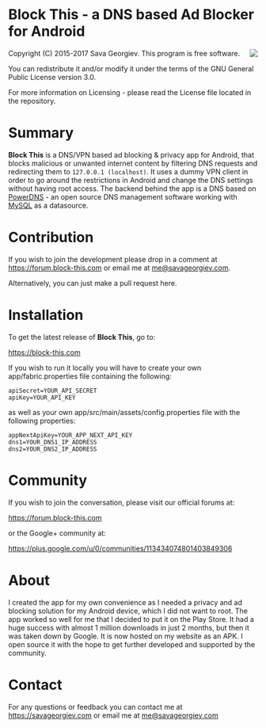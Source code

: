 Block This - a DNS based Ad Blocker for Android
==========================

<img src="https://block-this.com/static/images/block-this-ad-blocker-logo-small.png" align="right" />


Copyright (C) 2015-2017 Sava Georgiev. This program is free software.

You can redistribute it and/or modify
it under the terms of the GNU General Public License version 3.0.

For more information on Licensing - please read the License file located in the repository.

# Summary
**Block This** is a DNS/VPN based ad blocking & privacy app for Android, that blocks malicious or unwanted internet content by filtering DNS requests and redirecting them to `127.0.0.1 (localhost)`. It uses a dummy VPN client in order to go around the restrictions in Android and change the DNS settings without having root access. The backend behind the app is a DNS based on [PowerDNS](https://www.powerdns.com/) - an open source DNS management software working with [MySQL](https://mysql.com) as a datasource.  

# Contribution
If you wish to join the development please drop in a comment at https://forum.block-this.com or email me at me@savageorgiev.com.

Alternatively, you can just make a pull request here.

# Installation

To get the latest release of **Block This**, go to:

  https://block-this.com

If you wish to run it locally you will have to create your own app/fabric.properties file containing the following:
~~~
apiSecret=YOUR_API_SECRET
apiKey=YOUR_API_KEY
~~~
as well as your own app/src/main/assets/config.properties file with the following properties:
~~~
appNextApiKey=YOUR_APP_NEXT_API_KEY
dns1=YOUR_DNS1_IP_ADDRESS
dns2=YOUR_DNS2_IP_ADDRESS
~~~
# Community

If you wish to join the conversation, please visit our official forums at:

  https://forum.block-this.com

or the Google+ community at:

  https://plus.google.com/u/0/communities/113434074801403849306

# About

I created the app for my own convenience as I needed a privacy and ad blocking solution for my Android device, which I did not want to root. The app worked so well for me that I decided to put it on the Play Store. It had a huge success with almost 1 million downloads in just 2 months, but then it was taken down by Google. It is now hosted on my website as an APK. I open source it with the hope to get further developed and supported by the community.

# Contact 

For any questions or feedback you can contact me at https://savageorgiev.com or email me at me@savageorgiev.com
